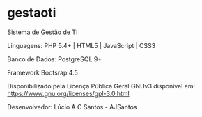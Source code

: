 # gestaoti
Sistema de Gestão de TI

Linguagens: PHP 5.4+ | HTML5 | JavaScript | CSS3

Banco de Dados: PostgreSQL 9+

Framework Bootsrap 4.5

Disponibilizado pela Licença Pública Geral GNUv3 disponível em: https://www.gnu.org/licenses/gpl-3.0.html

Desenvolvedor: Lúcio A C Santos - AJSantos
